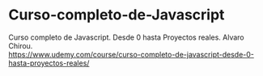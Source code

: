 # Curso-completo-de-Javascript
Curso completo de Javascript. Desde 0 hasta Proyectos reales. Alvaro Chirou.
<br>
https://www.udemy.com/course/curso-completo-de-javascript-desde-0-hasta-proyectos-reales/
